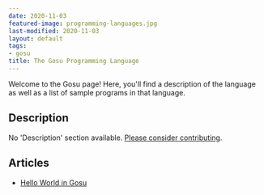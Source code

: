 ```yaml
---
date: 2020-11-03
featured-image: programming-languages.jpg
last-modified: 2020-11-03
layout: default
tags:
- gosu
title: The Gosu Programming Language
---
```


Welcome to the Gosu page! Here, you'll find a description of the language as well as a list of sample programs in that language.

## Description

No 'Description' section available. [Please consider contributing](https://github.com/TheRenegadeCoder/sample-programs-website).

## Articles

- [Hello World in Gosu](https://sampleprograms.io/projects/hello-world/gosu)